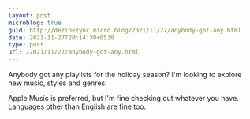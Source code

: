 ```yaml
---
layout: post
microblog: true
guid: http://dezinezync.micro.blog/2021/11/27/anybody-got-any.html
date: 2021-11-27T20:14:30+0530
type: post
url: /2021/11/27/anybody-got-any.html
---
```

Anybody got any playlists for the holiday season? I'm looking to explore new music, styles and genres. 

Apple Music is preferred, but I'm fine checking out whatever you have. Languages other than English are fine too. 
